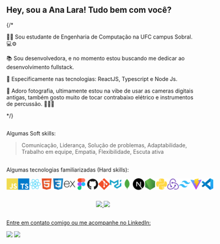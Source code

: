 ## Hey, sou a Ana Lara! Tudo bem com você? 
{/*  

👩‍💻 Sou estudante de Engenharia de Computação na UFC campus Sobral. 💻⚙ 

  📚 Sou desenvolvedora, e no momento estou buscando me dedicar ao desenvolvimento fullstack. 
 
 🎯 Especificamente nas tecnologias: ReactJS, Typescript e Node Js. 
 
 🥰 Adoro fotografia, ultimamente estou na vibe de usar as cameras digitais antigas, também gosto muito de tocar contrabaixo elétrico e instrumentos de percussão. 📸🎸🥁
 
*/}
##
 Algumas Soft skills: 
> Comunicação, Liderança, Solução de problemas, Adaptabilidade, Trabalho em equipe, Empatia, Flexibilidade, Escuta ativa

## 
Algumas tecnologias familiarizadas (Hard skills): 
<div style="display: flex; flex-direction: row">
  <img align="center" alt="Rafa-Js" height="30" width="40" src="https://raw.githubusercontent.com/devicons/devicon/master/icons/javascript/javascript-plain.svg">
  <img align="center" alt="Rafa-Ts" height="30" width="40" src="https://raw.githubusercontent.com/devicons/devicon/master/icons/typescript/typescript-original.svg">
  <img align="center" alt="Rafa-React" height="30" width="40" src="https://raw.githubusercontent.com/devicons/devicon/master/icons/react/react-original.svg">
  <img align="center" alt="Rafa-HTML" height="30" width="40" src="https://raw.githubusercontent.com/devicons/devicon/master/icons/html5/html5-original.svg">
  <img align="center" alt="Rafa-CSS" height="30" width="40" src="https://raw.githubusercontent.com/devicons/devicon/master/icons/css3/css3-original.svg">
  <img align="center" alt="Rafa-CSS" height="30" width="40" src="https://raw.githubusercontent.com/devicons/devicon/6910f0503efdd315c8f9b858234310c06e04d9c0/icons/express/express-original.svg">
  <img align="center" alt="Rafa-CSS" height="30" width="40" src="https://raw.githubusercontent.com/devicons/devicon/6910f0503efdd315c8f9b858234310c06e04d9c0/icons/figma/figma-original.svg">
  <img align="center" alt="Rafa-CSS" height="30" width="40" src="https://raw.githubusercontent.com/devicons/devicon/6910f0503efdd315c8f9b858234310c06e04d9c0/icons/github/github-original.svg">
  <img align="center" alt="Rafa-CSS" height="30" width="40" src="https://raw.githubusercontent.com/devicons/devicon/6910f0503efdd315c8f9b858234310c06e04d9c0/icons/git/git-original.svg">
  <img align="center" alt="Rafa-CSS" height="30" width="40" src="https://raw.githubusercontent.com/devicons/devicon/6910f0503efdd315c8f9b858234310c06e04d9c0/icons/materialui/materialui-plain.svg">
  <img align="center" alt="Rafa-CSS" height="30" width="40" src="https://raw.githubusercontent.com/devicons/devicon/6910f0503efdd315c8f9b858234310c06e04d9c0/icons/mongodb/mongodb-plain.svg">
  <img align="center" alt="Rafa-next" height="30" width="40" src="https://raw.githubusercontent.com/devicons/devicon/6910f0503efdd315c8f9b858234310c06e04d9c0/icons/nextjs/nextjs-plain.svg">
  <img align="center" alt="Rafa-mui" height="30" width="40" src="https://raw.githubusercontent.com/devicons/devicon/6910f0503efdd315c8f9b858234310c06e04d9c0/icons/nodejs/nodejs-original.svg">
  <img align="center" alt="Rafa-mui" height="30" width="40" src="https://raw.githubusercontent.com/devicons/devicon/6910f0503efdd315c8f9b858234310c06e04d9c0/icons/python/python-plain.svg">
  <img align="center" alt="Rafa-mui" height="30" width="40" src="https://raw.githubusercontent.com/devicons/devicon/6910f0503efdd315c8f9b858234310c06e04d9c0/icons/redux/redux-original.svg">
  <img align="center" alt="Rafa-mui" height="30" width="40" src="https://raw.githubusercontent.com/devicons/devicon/6910f0503efdd315c8f9b858234310c06e04d9c0/icons/tailwindcss/tailwindcss-original.svg">
  <img align="center" alt="Rafa-tailwind" height="30" width="40" src="https://raw.githubusercontent.com/devicons/devicon/6910f0503efdd315c8f9b858234310c06e04d9c0/icons/vitejs/vitejs-original.svg">
  <img align="center" alt="Rafa-tailwind" height="30" width="40" src="https://raw.githubusercontent.com/devicons/devicon/6910f0503efdd315c8f9b858234310c06e04d9c0/icons/vscode/vscode-original.svg">
</div>
  
## 
<div align="center">
  <a href="https://github.com/AnaLara714">
  <img height="160em" src="https://github-readme-stats.vercel.app/api?username=AnaLara714&show_icons=true&theme=dark&include_all_commits=true&count_private=true"/>
  <img height="160em" src="https://github-readme-stats.vercel.app/api/top-langs/?username=AnaLara714&layout=compact&langs_count=7&theme=dark"/> <br/>
</div>

##
Entre em contato comigo ou me acompanhe no LinkedIn: 
<div>
  <a href = "mailto:analara714@gmail.com"><img src="https://img.shields.io/badge/-Gmail-%23333?style=for-the-badge&logo=gmail&logoColor=white" target="_blank"></a>
  <a href="https://www.linkedin.com/in/analaracarvalho/" target="_blank"><img src="https://img.shields.io/badge/-LinkedIn-%230077B5?style=for-the-badge&logo=linkedin&logoColor=white" target="_blank"></a> 
  
  </div>
  
    
 
  
